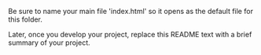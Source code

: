 Be sure to name your main file 'index.html' so it opens as the default file for this folder.

Later, once you develop your project, replace this README text with a brief summary of your project.